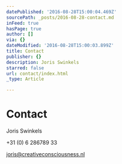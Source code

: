 ```yaml
---
datePublished: '2016-08-28T15:00:04.469Z'
sourcePath: _posts/2016-08-28-contact.md
inFeed: true
hasPage: true
author: []
via: {}
dateModified: '2016-08-28T15:00:03.899Z'
title: Contact
publisher: {}
description: Joris Swinkels
starred: false
url: contact/index.html
_type: Article

---
```

# Contact

Joris Swinkels

+31 (0) 6 286789 33

joris@creativeconsciousness.nl